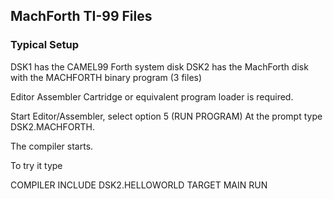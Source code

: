 ## MachForth TI-99 Files

### Typical Setup

DSK1  has the CAMEL99 Forth system disk
DSK2  has the MachForth disk with the MACHFORTH binary program (3 files)

Editor Assembler Cartridge or equivalent program loader is required.

Start Editor/Assembler, select option 5 (RUN PROGRAM)
At the prompt type DSK2.MACHFORTH.

The compiler starts.

To try it type

COMPILER INCLUDE DSK2.HELLOWORLD <enter>
TARGET MAIN RUN <enter>
